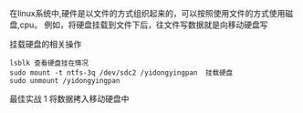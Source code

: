 在linux系统中,硬件是以文件的方式组织起来的，可以按照使用文件的方式使用磁盘,cpu。 例如，将硬盘挂载到文件下后，往文件写数据就是向移动硬盘写


挂载硬盘的相关操作
```
lsblk 查看硬盘挂在情况
sudo mount -t ntfs-3q /dev/sdc2 /yidongyingpan  挂载硬盘
sudo unmount /yidongyingpan
```






最佳实战
1 将数据拷入移动硬盘中
